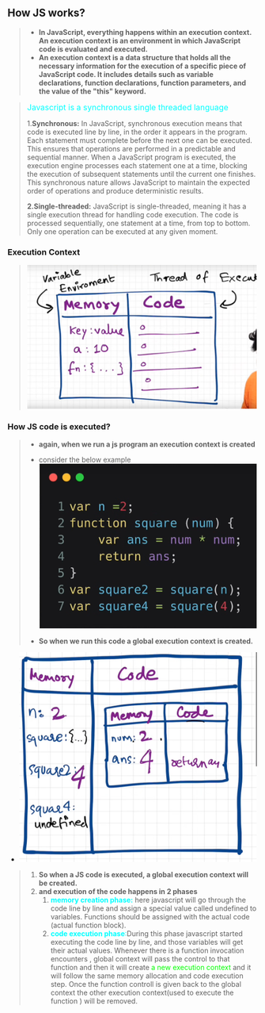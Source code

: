 ## How JS works?

> - **In JavaScript, everything happens within an execution context. An execution context is an environment in which JavaScript code is evaluated and executed.**
> - **An execution context is a data structure that holds all the necessary information for the execution of a specific piece of JavaScript code. It includes details such as variable declarations, function declarations, function parameters, and the value of the "this" keyword.**

> <span style="color:aqua;font-size:16px">Javascript is a synchronous single threaded language</span>
>
> 1.**Synchronous:** In JavaScript, synchronous execution means that code is executed line by line, in the order it appears in the program. Each statement must complete before the next one can be executed. This ensures that operations are performed in a predictable and sequential manner.
> When a JavaScript program is executed, the execution engine processes each statement one at a time, blocking the execution of subsequent statements until the current one finishes. This synchronous nature allows JavaScript to maintain the expected order of operations and produce deterministic results.
>
> **2.Single-threaded:** JavaScript is single-threaded, meaning it has a single execution thread for handling code execution. The code is processed sequentially, one statement at a time, from top to bottom. Only one operation can be executed at any given moment.

### Execution Context

> ![exec-context](./ss/1.png)

### How JS code is executed?

> - **again, when we run a js program an execution context is created**
> - consider the below example
>   ![example](./ss/ex-1.png)
>
> - **So when we run this code a global execution context is created.**

- ![working](./ss/working.png)

> 1. **So when a JS code is executed, a global execution context will be created.**
> 2. **and execution of the code happens in 2 phases**
>    1. <span style="color:aqua">**memory creation phase:**</span> here javascript will go through the code line by line and assign a special value called undefined to variables. Functions should be assigned with the actual code (actual function block).
>    2. <span style="color:aqua">**code execution phase**:</span>During this phase javascript started executing the code line by line, and those variables will get their actual values. Whenever there is a function invocation encounters , global context will pass the control to that function and then it will create <span style="color:lime">a new execution context</span> and it will follow the same memory allocation and code execution step. Once the function controll is given back to the global context the other execution context(used to execute the function ) will be removed.
